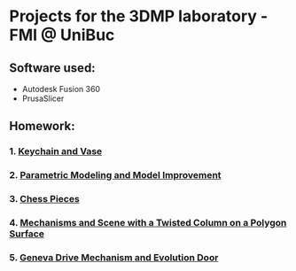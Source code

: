 # Projects for the 3DMP laboratory - FMI @ UniBuc

## Software used:

- Autodesk Fusion 360
- PrusaSlicer

## Homework:

### 1. [Keychain and Vase](https://github.com/DanNimara/3DMP/tree/master/Homework1)
### 2. [Parametric Modeling and Model Improvement](https://github.com/DanNimara/3DMP/tree/master/Homework2)
### 3. [Chess Pieces](https://github.com/DanNimara/3DMP/tree/master/Homework3)
### 4. [Mechanisms and Scene with a Twisted Column on a Polygon Surface](https://github.com/DanNimara/3DMP/tree/master/Homework4)
### 5. [Geneva Drive Mechanism and Evolution Door](https://github.com/DanNimara/3DMP/tree/master/Homework5)
